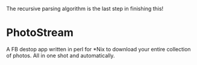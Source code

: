The recursive parsing algorithm is the last step in finishing this!


PhotoStream
===========

A FB destop app written in perl for *Nix to download your entire collection of photos. All in one shot and automatically.
